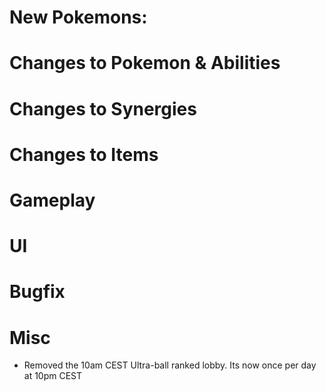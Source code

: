 # New Pokemons:

# Changes to Pokemon & Abilities

# Changes to Synergies

# Changes to Items

# Gameplay

# UI

# Bugfix

# Misc

- Removed the 10am CEST Ultra-ball ranked lobby. Its now once per day at 10pm CEST